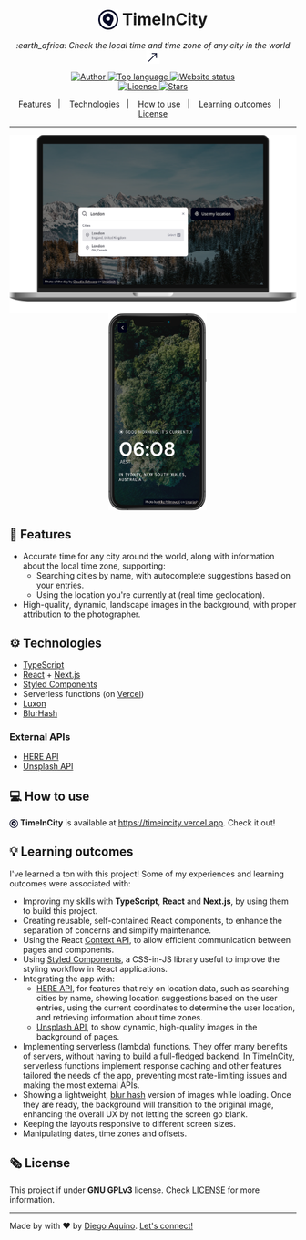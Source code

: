 <h1 align="center">
  <img align="top" src="public/logo.svg" alt="TimeInCity" width="35px"> TimeInCity
</h1>

<p align="center">
  <i>
    :earth_africa: Check the local time and time zone of any city in the world
    <a href="https://timeincity.vercel.app">
      <img alt="Go to website" src="./.github/diagonal-arrow.svg" align="center">
    </a>
  </i>
</p>

<p align="center">
  <a href="https://github.com/diego-aquino">
    <img alt="Author" src="https://img.shields.io/badge/author-Diego%20Aquino-EDEFFC?labelColor=060A26">
  </a>
  <a href="https://github.com/diego-aquino/timeincity">
    <img alt="Top language" src="https://img.shields.io/github/languages/top/diego-aquino/timeincity.svg?color=EDEFFC&labelColor=060A26">
  </a>
  <a href="https://timeincity.vercel.app">
    <img alt="Website status" src="https://img.shields.io/website?down_color=yellow&down_message=offline&up_message=online&up_color=EDEFFC&url=https%3A%2F%2Ftimeincity.vercel.app&labelColor=060A26">
  </a>
  <br>
  <a href="./LICENSE">
    <img alt="License" src="https://img.shields.io/github/license/diego-aquino/timeincity.svg?color=EDEFFC&labelColor=060A26">
  </a>
  <a href="https://github.com/diego-aquino/timeincity">
    <img alt="Stars" src="https://img.shields.io/github/stars/diego-aquino/timeincity.svg?style=social">
  </a>
</p>

<p align="center">
  <a href="#rocket-features">Features</a>&nbsp;&nbsp;&nbsp;|&nbsp;&nbsp;&nbsp;
  <a href="#gear-technologies">Technologies</a>&nbsp;&nbsp;&nbsp;|&nbsp;&nbsp;&nbsp;
  <a href="#computer-how-to-use">How to use</a>&nbsp;&nbsp;&nbsp;|&nbsp;&nbsp;&nbsp;
  <a href="#bulb-learning-outcomes">Learning outcomes</a>&nbsp;&nbsp;&nbsp;|&nbsp;&nbsp;&nbsp;
  <a href="#newspaper_roll-license">License</a>
</p>

---

<p align="center">
<img alt="TimeInCity on Desktop" src="./.github/desktop.png" width="600" align="top">
&nbsp;&nbsp;&nbsp;
<img alt="TimeInCity on Mobile" src="./.github/mobile.png" width="172" align="center">
</p>

## :rocket: Features

- Accurate time for any city around the world, along with information about the local time zone, supporting:
  - Searching cities by name, with autocomplete suggestions based on your entries.
  - Using the location you're currently at (real time geolocation).
- High-quality, dynamic, landscape images in the background, with proper attribution to the photographer.

## :gear: Technologies

- [TypeScript](https://www.typescriptlang.org)
- [React](https://reactjs.org/) + [Next.js](https://nextjs.org/)
- [Styled Components](https://styled-components.com/)
- Serverless functions (on [Vercel](https://vercel.com/home))
- [Luxon](https://moment.github.io/luxon/)
- [BlurHash](https://blurha.sh/)

### External APIs
- [HERE API](https://developer.here.com)
- [Unsplash API](https://unsplash.com/developers)

## :computer: How to use

<img align="center" src="public/logo.svg" alt="TimeInCity" width="15px"> <b>TimeInCity</b> is available at <a href="https://timeincity.vercel.app">https://timeincity.vercel.app</a>. Check it out!

## :bulb: Learning outcomes

I've learned a ton with this project! Some of my experiences and learning outcomes were associated with:

- Improving my skills with **TypeScript**, **React** and **Next.js**, by using them to build this project.
- Creating reusable, self-contained React components, to enhance the separation of concerns and simplify maintenance.
- Using the React [Context API](https://reactjs.org/docs/context.html), to allow efficient communication between pages and components.
- Using [Styled Components](https://styled-components.com/), a CSS-in-JS library useful to improve the styling workflow in React applications.
- Integrating the app with:
  - [HERE API](https://developer.here.com), for features that rely on location data, such as searching cities by name, showing location suggestions based on the user entries, using the current coordinates to determine the user location, and retrieving information about time zones.
  - [Unsplash API](https://unsplash.com/developers), to show dynamic, high-quality images in the background of pages. 
- Implementing serverless (lambda) functions. They offer many benefits of servers, without having to build a full-fledged backend. In TimeInCity, serverless functions implement response caching and other features tailored the needs of the app, preventing most rate-limiting issues and making the most external APIs.
- Showing a lightweight, [blur hash](https://blurha.sh/) version of images while loading. Once they are ready, the background will transition to the original image, enhancing the overall UX by not letting the screen go blank.
- Keeping the layouts responsive to different screen sizes.
- Manipulating dates, time zones and offsets.

## :newspaper_roll: License

This project if under **GNU GPLv3** license. Check [LICENSE](./LICENSE) for more information.

---

Made by with :heart: by [Diego Aquino](https://github.com/diego-aquino). [Let's connect!](https://www.linkedin.com/in/diego-aquino)
